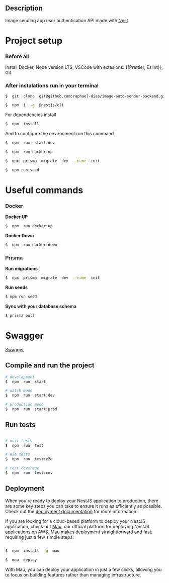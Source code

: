 ## Description

Image sending app user authentication API made with [Nest](https://github.com/nestjs/nest) 

 

# Project setup
### Before all
Install Docker,
Node version LTS,
VSCode with extesions: {{Prettier, Eslint}},
Git.

### After instalations run in your terminal

```bash
$  git  clone  git@github.com:raphael-dias/image-auto-sender-backend.git

$  npm  i  -g  @nestjs/cli

```
For dependencies install
```bash
$  npm  install  
```
And to configure the environment run this command
```bash
$  npm  run  start:dev

$  npm  run docker:up 

$  npx  prisma  migrate  dev  --name  init

$  npm run seed

```
# Useful commands
### Docker 

**Docker UP**
```bash
$  npm  run docker:up
```
**Docker Down**
```bash
$  npm  run docker:down
```
### Prisma
**Run migrations**
```bash
$  npx  prisma  migrate  dev  --name  init
```
**Run seeds**
```bash
$ npm run seed
```
**Sync with your database schema**
```bash
$ prisma pull
```
# Swagger

[Swagger](http://localhost:3000/api) 


## Compile and run the project
```bash
# development
$  npm  run  start

# watch mode
$  npm  run  start:dev

# production mode
$  npm  run  start:prod

```
## Run tests
```bash

# unit tests
$  npm  run  test

# e2e tests
$  npm  run  test:e2e

# test coverage
$  npm  run  test:cov

```
## Deployment
When you're ready to deploy your NestJS application to production, there are some key steps you can take to ensure it runs as efficiently as possible. Check out the [deployment documentation](https://docs.nestjs.com/deployment) for more information.

If you are looking for a cloud-based platform to deploy your NestJS application, check out [Mau](https://mau.nestjs.com), our official platform for deploying NestJS applications on AWS. Mau makes deployment straightforward and fast, requiring just a few simple steps:

```bash

$  npm  install  -g  mau

$  mau  deploy

```

With Mau, you can deploy your application in just a few clicks, allowing you to focus on building features rather than managing infrastructure.
